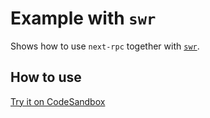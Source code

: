 # Example with `swr`

Shows how to use `next-rpc` together with [`swr`](https://www.npmjs.com/package/swr).

## How to use

[Try it on CodeSandbox](https://codesandbox.io/s/github/Janpot/next-rpc/tree/master/examples/with-swr)
